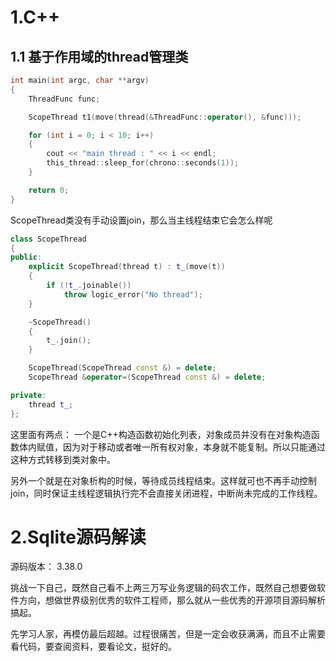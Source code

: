 # 1.C++

## 1.1 基于作用域的thread管理类
```cpp
int main(int argc, char **argv)
{
    ThreadFunc func;

    ScopeThread t1(move(thread(&ThreadFunc::operator(), &func)));

    for (int i = 0; i < 10; i++)
    {
        cout << "main thread : " << i << endl;
        this_thread::sleep_for(chrono::seconds(1));
    }

    return 0;
}
```

ScopeThread类没有手动设置join，那么当主线程结束它会怎么样呢
```cpp
class ScopeThread
{
public:
    explicit ScopeThread(thread t) : t_(move(t))
    {
        if (!t_.joinable())
            throw logic_error("No thread");
    }

    ~ScopeThread()
    {
        t_.join();
    }

    ScopeThread(ScopeThread const &) = delete;
    ScopeThread &operator=(ScopeThread const &) = delete;

private:
    thread t_;
};

```

这里面有两点：
一个是C++构造函数初始化列表，对象成员并没有在对象构造函数体内赋值，因为对于移动或者唯一所有权对象，本身就不能复制。所以只能通过这种方式转移到类对象中。

另外一个就是在对象析构的时候，等待成员线程结束。这样就可也不再手动控制join，同时保证主线程逻辑执行完不会直接关闭进程，中断尚未完成的工作线程。

# 2.Sqlite源码解读

源码版本：
3.38.0

挑战一下自己，既然自己看不上两三万写业务逻辑的码农工作，既然自己想要做软件方向，想做世界级别优秀的软件工程师，那么就从一些优秀的开源项目源码解析搞起。

先学习人家，再模仿最后超越。过程很痛苦，但是一定会收获满满，而且不止需要看代码，要查阅资料，要看论文，挺好的。